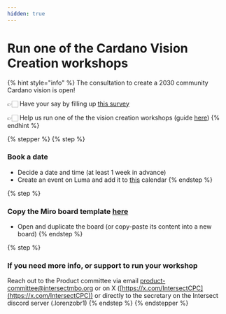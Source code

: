 ```yaml
---
hidden: true
---
```


# Run one of the Cardano Vision Creation workshops

{% hint style="info" %}
The consultation to create a 2030 community Cardano vision is open!&#x20;

👉🏻 Have your say by filling up [this survey](https://forms.gle/Zv1jcqdUCrKwFQxP6)&#x20;

👉🏻 Help us run one of the the vision creation workshops (guide [here](run-a-workshop/))
{% endhint %}



{% stepper %}
{% step %}
### Book a date

* Decide a date and time (at least 1 week in advance)
* Create an event on Luma and add it to [this](https://lu.ma/intersectProductCommittee) calendar
{% endstep %}

{% step %}
### Copy the Miro board template [here](https://miro.com/app/board/uXjVIRNXbrI=/)

* Open and duplicate the board (or copy-paste its content into a new board)
{% endstep %}

{% step %}
### If you need more info, or support to run your workshop

Reach out to the Product committee via email [product-committee@intersectmbo.org](mailto:product-committee@intersectmbo.org) or on X ([https://x.com/IntersectCPC](https://x.com/IntersectCPC)) or directly to the secretary on the Intersect discord server (.lorenzobr1)
{% endstep %}
{% endstepper %}

